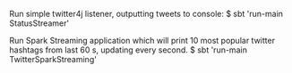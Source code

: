 Run simple twitter4j listener, outputting tweets to console:
$ sbt 'run-main StatusStreamer'

Run Spark Streaming application which will print 10 most popular twitter hashtags from last 60 s, updating every second.
$ sbt 'run-main TwitterSparkStreaming'